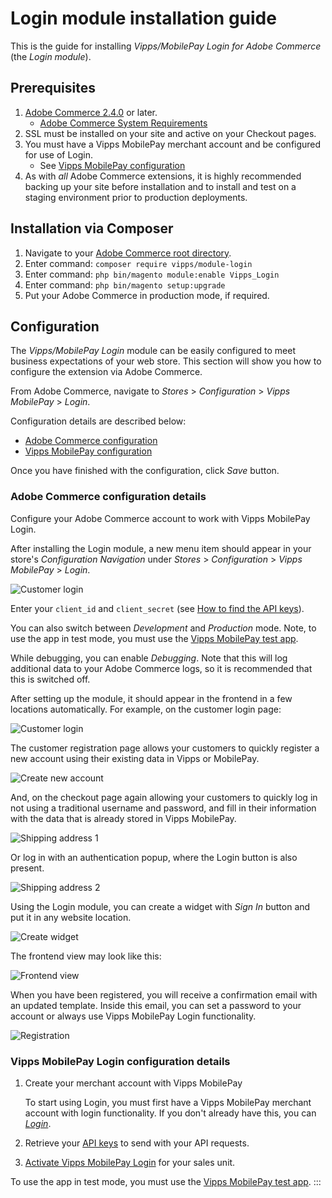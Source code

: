 <!-- START_METADATA
---
title: Vipps/MobilePay Login for Adobe Commerce / Magento Plugin installation guide
sidebar_label: Installation guide
sidebar_position: 20
description: Install the Vipps/MobilePay Login for Adobe Commerce.
pagination_next: null
pagination_prev: null
---
END_METADATA -->

# Login module installation guide

This is the guide for installing *Vipps/MobilePay Login for Adobe Commerce* (the *Login module*).

## Prerequisites

1. [Adobe Commerce 2.4.0](https://experienceleague.adobe.com/en/docs/commerce-operations/release/notes/overview) or later.
    * [Adobe Commerce System Requirements](https://developer.adobe.com/commerce/docs/)
1. SSL must be installed on your site and active on your Checkout pages.
1. You must have a Vipps MobilePay merchant account and be configured for use of Login.
    * See [Vipps MobilePay configuration](#vipps-mobilepay-login-configuration-details)
1. As with *all* Adobe Commerce extensions, it is highly recommended backing up your site before installation and to install and test on a staging environment prior to production deployments.

## Installation via Composer

1. Navigate to your [Adobe Commerce root directory](https://developer.adobe.com/commerce/php/development/build/component-file-structure/).
1. Enter command: `composer require vipps/module-login`
1. Enter command: `php bin/magento module:enable Vipps_Login`
1. Enter command: `php bin/magento setup:upgrade`
1. Put your Adobe Commerce in production mode, if required.

## Configuration

The *Vipps/MobilePay Login* module can be easily configured to meet business expectations of your web store. This section will show you how to configure the extension via Adobe Commerce.

From Adobe Commerce, navigate to *Stores* > *Configuration* > *Vipps MobilePay* > *Login*.

Configuration details are described below:

* [Adobe Commerce configuration](#adobe-commerce-configuration-details)
* [Vipps MobilePay configuration](#vipps-mobilepay-login-configuration-details)

Once you have finished with the configuration, click *Save* button.


### Adobe Commerce configuration details

Configure your Adobe Commerce account to work with Vipps MobilePay Login.

After installing the Login module, a new menu item should appear in your
store's *Configuration Navigation* under *Stores* > *Configuration* > *Vipps MobilePay* > *Login*.

![Customer login](./docs/images/login-config.png)

Enter your `client_id` and `client_secret` (see
[How to find the API keys](https://developer.vippsmobilepay.com/docs/developer-resources/portal/#how-to-find-the-api-keys)).

You can also switch between *Development* and *Production* mode. Note, to use the app in test mode, you must use the
[Vipps MobilePay test app](https://developer.vippsmobilepay.com/docs/test-environment/#test-apps).

While debugging, you can enable *Debugging*. Note that this will log additional
data to your Adobe Commerce logs, so it is recommended that this is switched off.

After setting up the module, it should appear in the frontend in a few locations
automatically. For example, on the customer login page:

![Customer login](./docs/images/3customer-login.jpg)

The customer registration page allows your customers to quickly register a
new account using their existing data in Vipps or MobilePay.

![Create new account](./docs/images/4create-new-account.jpg)

And, on the checkout page again allowing your customers to quickly log in not using
a traditional username and password, and fill in their information with the data that is already
stored in Vipps MobilePay.

![Shipping address 1](./docs/images/5shipping-address.jpg)

Or log in with an authentication popup, where the Login button is also present.

![Shipping address 2](./docs/images/6shipping-address.jpg)

Using the Login module, you can create a widget with *Sign In* button and put it in any
website location.

![Create widget](./docs/images/7create-widget.jpg)

The frontend view may look like this:

![Frontend view](./docs/images/8frontend-view.jpg)

When you have been registered, you will receive a confirmation email with
an updated template. Inside this email, you can set a password to your account or always
use Vipps MobilePay Login functionality.

![Registration](./docs/images/9register.jpg)

### Vipps MobilePay Login configuration details

1. Create your merchant account with Vipps MobilePay

    To start using Login, you must first have a Vipps MobilePay merchant account with login
    functionality. If you don't already have this, you can
    [*Login*](https://vippsmobilepay.com/online/login).

2. Retrieve your [API keys](https://developer.vippsmobilepay.com/docs/knowledge-base/api-keys/) to send with your API requests.

3. [Activate Vipps MobilePay Login](https://developer.vippsmobilepay.com/docs/developer-resources/portal/#how-to-set-up-login-for-your-sales-unit) for your sales unit.

To use the app in test mode, you must use the
[Vipps MobilePay test app](https://developer.vippsmobilepay.com/docs/test-environment/#test-apps).
:::
